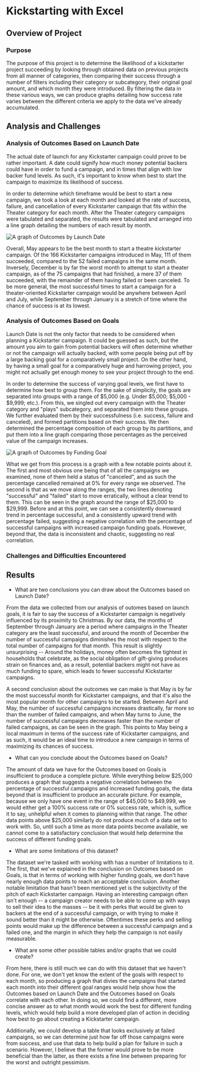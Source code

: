 # Kickstarting with Excel

## Overview of Project

### Purpose

The purpose of this project is to determine the likelihood of a kickstarter project succeeding by looking through obtained data on previous projects from all manner of categories, then comparing their success through a number of filters including their category or subcategory, their original goal amount, and which month they were introduced. By filtering the data in these various ways, we can produce graphs detailing how success rate varies between the different criteria we apply to the data we've already accumulated.

## Analysis and Challenges

### Analysis of Outcomes Based on Launch Date

The actual date of launch for any Kickstarter campaign could prove to be rather important. A date could signify how much money potential backers could have in order to fund a campaign, and in times that align with low backer fund levels. As such, it's important to know when best to start the campaign to maximize its likelihood of success.

In order to determine which timeframe would be best to start a new campaign, we took a look at each month and looked at the rate of success, failure, and cancellation of every Kickstarter campaign that fits within the Theater category for each month. After the Theater category campaigns were tabulated and separated, the results were tabulated and arranged into a line graph detailing the numbers of each result by month.

![A graph of Outcomes by Launch Date](https://github.com/SirNancyTheNegative/kickstarter-analysis/tree/main/resources/Theater_Outcome_vs_Launch)

Overall, May appears to be the best month to start a theatre kickstarter campaign. Of the 166 Kickstarter campaigns introduced in May, 111 of them succeeded, compared to the 52 failed campaigns in the same month. Inversely, December is by far the worst month to attempt to start a theater campaign, as of the 75 campaigns that had finished, a mere 37 of them succeeded, with the remainder of them having failed or been canceled. To be more general, the most successful times to start a campaign for a theater-oriented Kickstarter campaign would be anywhere between April and July, while September through January is a stretch of time where the chance of success is at its lowest.

### Analysis of Outcomes Based on Goals

Launch Date is not the only factor that needs to be considered when planning a Kickstarter campaign. It could be guessed as such, but the amount you aim to gain from potential backers will often determine whether or not the campaign will actually backed, with some people being put off by a large backing goal for a comparatively small project. On the other hand, by having a small goal for a comparatively huge and harrowing project, you might not actually get enough money to see your project through to the end.

In order to determine the success of varying goal levels, we first have to determine how best to group them. For the sake of simplicity, the goals are separated into groups with a range of $5,000 (e.g. Under $5,000; $5,000 - $9,999; etc.). From this, we singled out every campaign with the Theater category and "plays" subcategory, and separated them into these groups. We further evaluated them by their successfulness (i.e. success, failure and canceled), and formed partitions based on their success. We then determined the percentage composition of each group by its partitions, and put them into a line graph comparing those percentages as the perceived value of the campaign increases.

![A graph of Outcomes by Funding Goal](https://github.com/SirNancyTheNegative/kickstarter-analysis/tree/main/resources/Outcomes_Based_on_Goal.png)

What we get from this process is a graph with a few notable points about it. The first and most obvious one being that of all the campaigns we examined, none of them held a status of "canceled", and as such the percentage cancelled remained at 0% for every range we observed. The second is that as we move along the ranges, the two lines denoting "successful" and "failed" start to move erratically, without a clear trend to them. This can be seen in the graph around the range of $25,000 to $29,999. Before and at this point, we can see a consistently downward trend in percentage successful, and a consistently upward trend with percentage failed, suggesting a negative correlation with the percentage of successful campaigns with increased campaign funding goals. However, beyond that, the data is inconsistent and chaotic, suggesting no real correlation.

### Challenges and Difficulties Encountered

## Results

- What are two conclusions you can draw about the Outcomes based on Launch Date?

From the data we collected from our analysis of outomes based on launch goals, it is fair to say the success of a Kickstarter campaign is negatively influenced by its proximity to Christmas. By our data, the months of September through January are a period where campaigns in the Theater category are the least successful, and around the month of December the number of successful campaigns diminishes the most with respect to the total number of campaigns for that month. This result is slightly unsurprising -- Around the holidays, money often becomes the tightest in households that celebrate, as the social obligation of gift-giving produces strain on finances and, as a result, potential backers might not have as much funding to spare, which leads to fewer successful Kickstarter campaigns.

A second conclusion about the outcomes we can make is that May is by far the most successful month for Kickstarter campaigns, and that it's also the most popular month for other campaigns to be started. Between April and May, the number of successful campaigns increases drastically, far more so than the number of failed campaigns, and when May turns to June, the number of successful campaigns decreases faster than the number of failed campaigns, as can be seen in the graph. This points to May being a local maximum in terms of the success rate of Kickstarter campaigns, and as such, it would be an ideal time to introduce a new campaign in terms of maximizing its chances of success.

- What can you conclude about the Outcomes based on Goals?

The amount of data we have for the Outcomes based on Goals is insufficient to produce a complete picture. While everything below $25,000 produces a graph that suggests a negative correlation between the percentage of successful campaigns and increased funding goals, the data beyond that is insufficient to produce an accurate picture. For example, because we only have one event in the range of $45,000 to $49,999, we would either get a 100% success rate or 0% success rate, which is, suffice it to say, unhelpful when it comes to planning within that range. The other data points above $25,000 similarly do not produce much of a data set to work with. So, until such a time as more data points become available, we cannot come to a satisfactory conclusion that would help determine the success of different funding goals.

- What are some limitations of this dataset?

The dataset we're tasked with working with has a number of limitations to it. The first, that we've explained in the conclusion on Outcomes based on Goals, is that in terms of working with higher funding goals, we don't have nearly enough data points to reach an acceptable conclusion. Another notable limitation that hasn't been mentioned yet is the subjectivity of the pitch of each Kickstarter campaign. Having an interesting campaign often isn't enough -- a campaign creator needs to be able to come up with ways to sell their idea to the masses -- be it with perks that would be given to backers at the end of a successful campaign, or with trying to make it sound better than it might be otherwise. Oftentimes these perks and selling points would make up the difference between a successful campaign and a failed one, and the margin in which they help the campaign is not easily measurable.

- What are some other possible tables and/or graphs that we could create?

From here, there is still much we can do with this dataset that we haven't done. For one, we don't yet know the extent of the goals with respect to each month, so producing a graph that divies the campaigns that started each month into their different goal ranges would help show how the Outcomes based on Launch Date and the Outcomes based on Goals correlate with each other. In doing so, we could find a different, more concise answer as to what month would work the best for different funding levels, which would help build a more developed plan of action in deciding how best to go about creating a Kickstarter campaign.

Additionally, we could develop a table that looks exclusively at failed campaigns, so we can determine just how far off those campaigns were from success, and use that data to help build a plan for failure in such a scenario. However, I believe that the former would prove to be more beneficial than the latter, as there exists a fine line between preparing for the worst and outright pessimism.